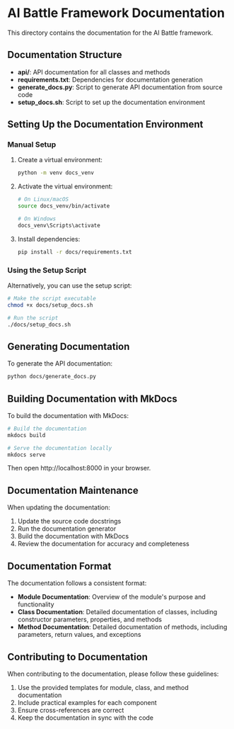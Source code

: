 # AI Battle Framework Documentation

This directory contains the documentation for the AI Battle framework.

## Documentation Structure

- **api/**: API documentation for all classes and methods
- **requirements.txt**: Dependencies for documentation generation
- **generate_docs.py**: Script to generate API documentation from source code
- **setup_docs.sh**: Script to set up the documentation environment

## Setting Up the Documentation Environment

### Manual Setup

1. Create a virtual environment:
   ```bash
   python -m venv docs_venv
   ```

2. Activate the virtual environment:
   ```bash
   # On Linux/macOS
   source docs_venv/bin/activate
   
   # On Windows
   docs_venv\Scripts\activate
   ```

3. Install dependencies:
   ```bash
   pip install -r docs/requirements.txt
   ```

### Using the Setup Script

Alternatively, you can use the setup script:

```bash
# Make the script executable
chmod +x docs/setup_docs.sh

# Run the script
./docs/setup_docs.sh
```

## Generating Documentation

To generate the API documentation:

```bash
python docs/generate_docs.py
```

## Building Documentation with MkDocs

To build the documentation with MkDocs:

```bash
# Build the documentation
mkdocs build

# Serve the documentation locally
mkdocs serve
```

Then open http://localhost:8000 in your browser.

## Documentation Maintenance

When updating the documentation:

1. Update the source code docstrings
2. Run the documentation generator
3. Build the documentation with MkDocs
4. Review the documentation for accuracy and completeness

## Documentation Format

The documentation follows a consistent format:

- **Module Documentation**: Overview of the module's purpose and functionality
- **Class Documentation**: Detailed documentation of classes, including constructor parameters, properties, and methods
- **Method Documentation**: Detailed documentation of methods, including parameters, return values, and exceptions

## Contributing to Documentation

When contributing to the documentation, please follow these guidelines:

1. Use the provided templates for module, class, and method documentation
2. Include practical examples for each component
3. Ensure cross-references are correct
4. Keep the documentation in sync with the code